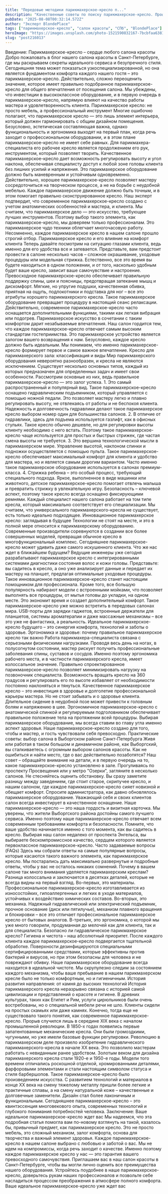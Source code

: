 ```yaml
---
title: "Передовые методики парикмахерское-кресло п..."
description: "Качественные советы по поиску парикмахерское-кресло. Профессиональный разбор ключевых параметров. Сделайте правильный выбор с помощью наших экспертов. Эксклюзивн..."
pubDate: "2025-08-08T00:32:14.572Z"
author: "Эксперт BlondePlace"
tags: ["парикмахерское-кресло", "салон красоты", "СПб", "BlondePlace"]
heroImage: "https://images.unsplash.com/photo-1521590832167-7bcbfaa6381f?q=80&w=800&auto=format&fit=crop"
slug: "post216013"
---
```


Введение: Парикмахерское-кресло – сердце любого салона красоты Добро пожаловать в блог нашего салона красоты в Санкт-Петербурге, где мы раскрываем секреты идеального сервиса и безупречного стиля. Сегодняшняя тема может показаться узкоспециализированной, но она является фундаментом комфорта каждого нашего гостя – это парикмахерское-кресло. Действительно, сложно переоценить значение, которое имеет правильно подобранное парикмахерское-кресло для общего впечатления от посещения салона. Мы убеждены, что инвестиции в высококлассное оборудование, и в первую очередь в парикмахерское-кресло, напрямую влияют на качество работы мастера и удовлетворенность клиента. Парикмахерское кресло: не просто мебель, а профессиональный инструмент Многие ошибочно полагают, что парикмахерское кресло — это лишь элемент интерьера, который должен гармонировать с общим дизайном помещения. Безусловно, эстетическая составляющая важна, однако функциональность и эргономика выходят на первый план, когда речь заходит о профессиональном оборудовании, и в этом плане парикмахерское-кресло не имеет себе равных. Для парикмахера-специалиста его рабочее кресло является продолжением его рук, инструментом, который позволяет творить. Качественное парикмахерское-кресло дает возможность регулировать высоту и угол наклона, обеспечивая специалисту доступ к любой зоне головы клиента без лишних усилий и напряжения. Это парикмахерское оборудование должно быть маневренным и устойчивым одновременно. Действительно, хорошее парикмахерское-кресло позволяет мастеру сосредоточиться на творческом процессе, а не на борьбе с неудобной мебелью. Каждое парикмахерское движение должно быть точным, и в этом помогает правильно сконструированное кресло. Наш эксперт подтвердит, что современное парикмахерское-кресло создано с учетом анатомических особенностей и мастера, и клиента. Мы считаем, что парикмахерское дело — это искусство, требующее лучших инструментов. Поэтому выбор такого элемента, как парикмахерское-кресло, мы доверяем только профессионалам. Это парикмахерское чудо техники облегчает многочасовую работу. Несомненно, каждое парикмахерское кресло в нашем салоне прошло строгий отбор. Парикмахерское кресло и его влияние на комфорт клиента Теперь давайте посмотрим на ситуацию глазами клиента, ведь именно для его удобства все и затевается. Представьте, вам предстоит провести в салоне несколько часов – сложное окрашивание, уходовые процедуры или модельная стрижка. Естественно, все это время вы будете находиться в одном положении, и от того, насколько удобным будет ваше кресло, зависит ваше самочувствие и настроение. Превосходное парикмахерское-кресло обеспечивает правильную поддержку спины, шеи и поясницы, предотвращая затекание мышц и дискомфорт. Мягкие, но упругие подушки, качественная обивка, приятная на ощупь, подлокотники и подставка для ног – все это атрибуты хорошего парикмахерского кресла. Такое парикмахерское оборудование превращает процедуру в настоящий сеанс релаксации. Действительно, современное парикмахерское-кресло часто оснащается дополнительными функциями, такими как легкая вибрация или подогрев. Парикмахерское искусство в сочетании с таким комфортом дарит незабываемые впечатления. Наш салон гордится тем, что каждое парикмахерское-кресло отвечает самым высоким стандартам гостеприимства. Это парикмахерское устройство является залогом вашего возвращения к нам. Безусловно, каждое кресло должно быть идеальным. Мы понимаем, что именно парикмахерское-кресло формирует первое и самое важное впечатление. Кресло для парикмахерского зала: классификация и виды Мир парикмахерского оборудования невероятно разнообразен, и кресла не являются исключением. Существует несколько основных типов, каждый из которых предназначен для определенных задач и имеет свои особенности. Рассмотрим основные из них, ведь правильное парикмахерское-кресло — это залог успеха. 1. Это самый распространенный и популярный вид. Такое парикмахерское-кресло оснащено гидравлическим подъемником, который управляется с помощью ножной педали. Это позволяет мастеру легко и плавно регулировать высоту, не отвлекаясь от работы и не беспокоя клиента. Надежность и долговечность гидравлики делают такое парикмахерское кресло выбором номер один для большинства салонов. 2. В отличие от гидравлики, здесь для подъема используется газлифт, как в офисных стульях. Такое кресло обычно дешевле, но для регулировки высоты клиенту необходимо с него встать. Поэтому такое парикмахерское-кресло чаще используется для простых и быстрых стрижек, где частая смена высоты не требуется. 3. Это вершина технологической мысли в парикмахерском мире. Управление высотой, наклоном спинки и подножки осуществляется с помощью пульта. Такое парикмахерское-кресло обеспечивает максимальный комфорт для клиента и удобство для мастера, но и является самым дорогим вариантом. Часто именно такое парикмахерское оборудование используется в салонах премиум-класса. 4. Стрижка ребенка – это особый процесс, требующий специального подхода. Яркое, выполненное в виде машинки или животного, детское парикмахерское-кресло помогает отвлечь малыша и превратить стрижку в увлекательную игру. Безопасность – ключевой аспект, поэтому такое кресло всегда оснащено фиксирующими ремнями. Каждый специалист нашего салона работает на том типе кресла, который максимально соответствует его специализации. Мы считаем, что универсального парикмахерского-кресла не существует, есть только идеально подходящее. Инновационное парикмахерское кресло: заглядывая в будущее Технологии не стоят на месте, и это в полной мере относится к парикмахерскому оборудованию. Современные производители соревнуются в создании все более совершенных моделей, превращая обычное кресло в многофункциональный комплекс. Сегодняшнее парикмахерское-кресло может удивить даже самого искушенного клиента. Что же нас ждет в ближайшем будущем? Ведущие инженеры уже сегодня разрабатывают парикмахерское кресло с интегрированными системами диагностики состояния волос и кожи головы. Представьте: вы садитесь в кресло, а оно уже анализирует данные и передает их мастеру на планшет, предлагая оптимальные уходовые процедуры. Такое инновационное парикмахерское-кресло станет настоящим помощником для профессионала. Кроме того, все большую популярность набирают модели с встроенными мойками, что позволяет выполнять все процедуры, от мытья головы до укладки, на одном месте. Это экономит время и создает дополнительный комфорт. Такое парикмахерское-кресло уже можно встретить в передовых салонах мира. USB-порты для зарядки гаджетов, встроенные держатели для планшетов, системы ароматерапии и даже массажные механизмы – все это уже не фантастика, а реальность. Идеальное парикмахерское-кресло будущего – это синергия комфорта, технологий и заботы о здоровье. Эргономика и здоровье: почему правильное парикмахерское кресло так важно Работа парикмахера-специалиста связана с серьезными физическими нагрузками. Проводя весь день на ногах, в полусогнутом состоянии, мастер рискует получить профессиональные заболевания спины, суставов и сосудов. Именно поэтому эргономика рабочего места, и в частности парикмахерского кресла, имеет колоссальное значение. Правильно спроектированное парикмахерское-кресло позволяет минимизировать нагрузку на позвоночник специалиста. Возможность вращать кресло на 360 градусов и регулировать его по высоте избавляет от необходимости постоянно наклоняться и тянуться. Качественное парикмахерское кресло – это инвестиция в здоровье и долголетие профессиональной карьеры мастера. Но не стоит забывать и о здоровье клиента. Длительное сидение в неудобной позе может привести к головным болям и напряжению в шее. Эргономичное парикмахерское-кресло с анатомической спинкой и регулируемым подголовником обеспечивает правильное положение тела на протяжении всей процедуры. Выбирая парикмахерское оборудование, мы всегда ставим во главу угла именно аспект здоровья. Наше парикмахерское-кресло создано для того, чтобы и мастер, и гость чувствовали себя превосходно. Практические советы: выбор салона в Выборгском районе Санкт-Петербурга Живя или работая в таком большом и динамичном районе, как Выборгский, вы сталкиваетесь с огромным выбором салонов красоты. Как не ошибиться и найти место, где о вас действительно позаботятся? Наш совет – обращайте внимание на детали, и в первую очередь на то, какое парикмахерское-кресло установлено в зале. Прогуливаясь по проспекту Просвещения или у метро "Озерки", загляните в несколько салонов. Не стесняйтесь оценить обстановку. Вы сразу заметите разницу между заведением, где стоит старое, скрипучее кресло, и нашим салоном, где каждое парикмахерское-кресло сияет новизной и обещает комфорт. Спросите администратора, как давно обновлялось парикмахерское оборудование. Уважающий себя и своих клиентов салон всегда инвестирует в качественное оснащение. Наше парикмахерское-кресло — это наша гордость и визитная карточка. Мы уверены, что жители Выборгского района достойны самого лучшего сервиса. Именно поэтому наше парикмахерское-кресло отвечает всем современным требованиям комфорта и безопасности. Помните, что ваше удобство начинается именно с того момента, как вы садитесь в кресло. Выбирая наш салон недалеко от проспекта Энгельса, вы выбираете бескомпромиссное качество, сердцем которого является первоклассное парикмахерское-кресло. Часто задаваемые вопросы (FAQs) Здесь мы собрали ответы на самые популярные вопросы, которые касаются такого важного элемента, как парикмахерское кресло. Мы постарались дать максимально развернутые и подробные ответы, чтобы у вас не осталось никаких сомнений. Почему в вашем салоне так много внимания уделяется парикмахерским креслам? Разница колоссальна и заключается в десятках деталей, которые не всегда видны на первый взгляд. Во-первых, это материалы. Профессиональное парикмахерское-кресло изготавливается из износостойких, гипоаллергенных и легких в уходе материалов, устойчивых к воздействию химических составов. Во-вторых, это механика. Надежный гидравлический или электрический подъемник, прочное основание (диск или пятилучье), механизм плавного вращения и блокировки – все это отличает профессиональное парикмахерское кресло от бытовых аналогов. В-третьих, это эргономика, о которой мы уже много говорили, продуманная до мелочей как для клиента, так и для специалиста. Безопасно ли гидравлическое парикмахерское кресло? Гигиена и чистота – наш абсолютный приоритет. После каждого клиента каждое парикмахерское-кресло подвергается тщательной обработке. Поверхности дезинфицируются специальными сертифицированными средствами, которые эффективны против бактерий и вирусов, но при этом безопасны для человека и не повреждают обивку. Наше парикмахерское оборудование всегда находится в идеальной чистоте. Мы скрупулезно следим за состоянием каждого механизма, чтобы ваше пребывание в нашем парикмахерском кресле было не только комфортным, но и гигиеничным. История развития направления: от камня до высоких технологий История парикмахерского кресла неразрывно связана с историей самой цивилизации и представлений о красоте и гигиене. В древних культурах, таких как Египет и Рим, услуги цирюльников были очень востребованы, но о специальной мебели речи не шло. Клиенты сидели на простых скамьях или даже камнях. Конечно, тогда еще не существовало такого понятия, как современное парикмахерское-кресло. Прорыв случился лишь в середине XIX века с началом промышленной революции. В 1850-х годах появились первые запатентованные механические кресла. Они были громоздкими, чугунными, но уже имели базовые функции регулировки. Революцию в парикмахерском деле произвело изобретение гидравлического парикмахерского-кресла в начале XX века. Это позволило мастерам работать с невиданным ранее удобством. Золотым веком для дизайна парикмахерского кресла стали 1920-е и 1950-е годы. Модели того времени отличались роскошной отделкой, хромированными деталями, фарфоровыми элементами и стали настоящим символом статуса и стиля барбершопов. Такое парикмахерское-кресло было произведением искусства. С развитием технологий и материалов в конце XX века на смену тяжелому металлу пришли более легкие и практичные сплавы, а на смену натуральной коже – качественные и долговечные заменители. Дизайн стал более лаконичным и функциональным. Сегодняшнее парикмахерское-кресло – это квинтэссенция многовекового опыта, современных технологий и глубокого понимания потребностей человека. Заключение: Ваше идеальное парикмахерское-кресло ждет вас Мы надеемся, что эта подробная статья помогла вам по-новому взглянуть на такой, казалось бы, привычный предмет, как парикмахерское кресло. Это не просто мебель, это сложный механизм, залог комфорта, основа для творчества и важный элемент здоровья. Каждое парикмахерское-кресло в нашем салоне выбрано с любовью и заботой о вас. Мы не идем на компромиссы, когда речь заходит о качестве. Именно поэтому каждое парикмахерское кресло у нас — это гарантия вашего превосходного самочувствия. Приглашаем вас в наш салон красоты в Санкт-Петербурге, чтобы вы могли лично оценить все преимущества нашего оборудования. Устройтесь поудобнее в наше парикмахерское-кресло, доверьтесь рукам наших профессионалов и позвольте себе насладиться процессом преображения в атмосфере полного комфорта. Ваше идеальное парикмахерское-кресло уже ждет вас
